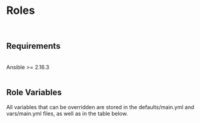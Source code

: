 <h1>Roles</h1>
<br>

<h2>Requirements</h2>
<br>
Ansible >= 2.16.3<br>

<br>
<h2>Role Variables</h2>
All variables that can be overridden are stored in the defaults/main.yml and vars/main.yml files, as well as in the table below.

